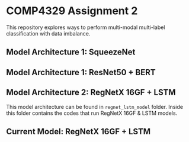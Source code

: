 # COMP4329 Assignment 2

This repository explores ways to perform multi-modal multi-label classification with data imbalance.

## Model Architecture 1: SqueezeNet

## Model Architecture 1: ResNet50 + BERT

## Model Architecture 2: RegNetX 16GF + LSTM

This model architecture can be found in `regnet_lstm_model` folder.
Inside this folder contains the codes that run RegNetX 16GF & LSTM models.

##  Current Model: RegNetX 16GF + LSTM
